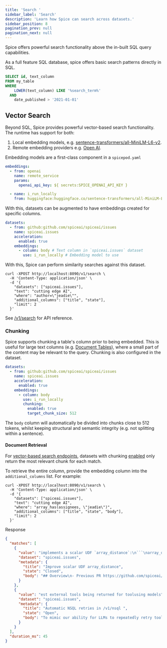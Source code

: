 ```yaml
---
title: 'Search '
sidebar_label: 'Search'
description: 'Learn how Spice can search across datasets.'
sidebar_position: 8
pagination_prev: null
pagination_next: null
---
```


Spice offers powerful search functionality above the in-built SQL query capabilities.

As a full feature SQL database, spice offers basic search patterns directly in SQL.

```sql
SELECT id, text_column
FROM my_table
WHERE
    LOWER(text_column) LIKE '%search_term%'
  AND
    date_published > '2021-01-01'
```

## Vector Search

Beyond SQL, Spice provides powerful vector-based search functionality. The runtime has support for both:
  1. Local embedding models, e.g. [sentence-transformers/all-MiniLM-L6-v2](https://huggingface.co/sentence-transformers/all-MiniLM-L6-v2).
  2. Remote embedding providers e.g. [Open AI](https://platform.openai.com/docs/api-reference/embeddings/create).

Embedding models are a first-class component in a `spicepod.yaml`

```yaml
embeddings:
  - from: openai
    name: remote_service
    params:
      openai_api_key: ${ secrets:SPICE_OPENAI_API_KEY }

  - name: i_run_locally
    from: huggingface:huggingface.co/sentence-transformers/all-MiniLM-L6-v2
```

With this, datasets can be augmented to have embeddings created for specific columns.

```yaml
datasets:
  - from: github:github.com/spiceai/spiceai/issues
    name: spiceai.issues
    acceleration:
      enabled: true
    embeddings:
      - column: body # Text column in `spiceai.issues` dataset
        use: i_run_locally # Embedding model to use
```

With this, Spice can perform similarity searches against this dataset.

```shell
curl -XPOST http://localhost:8090/v1/search \
  -H 'Content-Type: application/json' \
  -d '{
    "datasets": ["spiceai.issues"],
    "text": "cutting edge AI",
    "where": "author=\"jeadie\"",
    "additional_columns": ["title", "state"],
    "limit": 2
  }'
```

See [/v1/search](/api/http/search) for API reference.

### Chunking

Spice supports chunking a table's column prior to being embedded. This is useful for large text columns (e.g. [Document Tables](/components/data-connectors/index.md#document-support)), where a small part of the content may be relevant to the query. Chunking is also configured in the dataset.

```yaml
datasets:
  - from: github:github.com/spiceai/spiceai/issues
    name: spiceai.issues
    acceleration:
      enabled: true
    embeddings:
      - column: body
        use: i_run_locally
        chunking:
          enabled: true
          target_chunk_size: 512
```

The `body` column will automatically be divided into chunks close to 512 tokens, whilst keeping structural and semantic integrity (e.g. not splitting within a sentence).

#### Document Retrieval

For [vector-based search endpoints](/api/http/search), datasets with chunking [enabled](/reference/spicepod/datasets.md) only return the most relevant chunk for each match.

To retrieve the entire column, provide the embedding column into the `additional_columns` list. For example:

```shell
curl -XPOST http://localhost:8090/v1/search \
  -H 'Content-Type: application/json' \
  -d '{
    "datasets": ["spiceai.issues"],
    "text": "cutting edge AI",
    "where": "array_has(assignees, \"jeadie\")",
    "additional_columns": ["title", "state", "body"],
    "limit": 2
  }'
```

Response
```json
{
  "matches": [
    {
      "value": "implements a scalar UDF `array_distance`:\n```\narray_distance(FixedSizeList[Float32], FixedSizeList[Float32])",
      "dataset": "spiceai.issues",
      "metadata": {
        "title": "Improve scalar UDF array_distance",
        "state": "Closed",
        "body": "## Overview\n- Previous PR https://github.com/spiceai/spiceai/pull/1601 implements a scalar UDF `array_distance`:\n```\narray_distance(FixedSizeList[Float32], FixedSizeList[Float32])\narray_distance(FixedSizeList[Float32], List[Float64])\n```\n\n### Changes\n - Improve using Native arrow function, e.g. `arrow_cast`, [`sub_checked`](https://arrow.apache.org/rust/arrow/array/trait.ArrowNativeTypeOp.html#tymethod.sub_checked)\n - Support a greater range of array types and numeric types\n - Possibly create a sub operator and UDF, e.g.\n\t- `FixedSizeList[Float32] - FixedSizeList[Float32]`\n\t- `Norm(FixedSizeList[Float32])`"
      }
    },
    {
      "value": "est external tools being returned for toolusing models",
      "dataset": "spiceai.issues",
      "metadata": {
        "title": "Automatic NSQL retries in /v1/nsql ",
        "state": "Open",
        "body": "To mimic our ability for LLMs to repeatedly retry tools based on errors, the `/v1/nsql`, which does not use this same paradigm, should retry internally.\n\nIf possible, improve the structured output to increase the likelihood of valid SQL in the response. Currently we just inforce JSON like this\n```json\n{\n  "sql": "SELECT ..."\n}\n```"
      }
    }
  ],
  "duration_ms": 45
}
```
